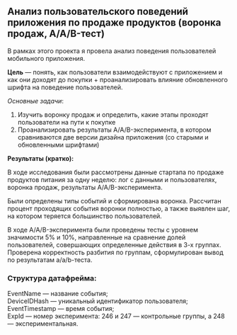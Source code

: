 ## Анализ пользовательского поведений приложения по продаже продуктов (воронка продаж, A/A/B-тест)

В рамках этого проекта я провела анализ поведения пользователей мобильного приложения. 

**Цель** — понять, как пользователи взаимодействуют с приложением и как они доходят до покупки + проанализировать влияние обновленного шрифта на поведение пользователей.

*Основные задачи*:
1. Изучить воронку продаж и определить, какие этапы проходят пользователи на пути к покупке
2. Проанализировать результаты A/A/B-эксперимента, в котором сравниваются две версии дизайна приложения (со старыми и обновленными шрифтами)

**Результаты (кратко):**

В ходе исследования были рассмотрены данные стартапа по продаже продуктов питания за одну неделю: лог с данными и пользователях, воронка продаж, результаты A/A/B-эксперимента.

Были определены типы событий и сформирована воронка. Рассчитан процент проходящих события воронки полностью, а также выявлен шаг, на котором теряется большинство пользователей.

В ходе A/A/B-эксперимента были проведены тесты с уровнем значимости 5% и 10%, направленные на сравнение долей пользователей, совершающих определенные действия в 3-х группах. Проверена корректность разбития по группам, сформулирован вывод по результатам a/a/b-теста.

### Структура датафрейма:
EventName — название события;  
DeviceIDHash — уникальный идентификатор пользователя;  
EventTimestamp — время события;  
ExpId — номер эксперимента: 246 и 247 — контрольные группы, а 248 — экспериментальная.


